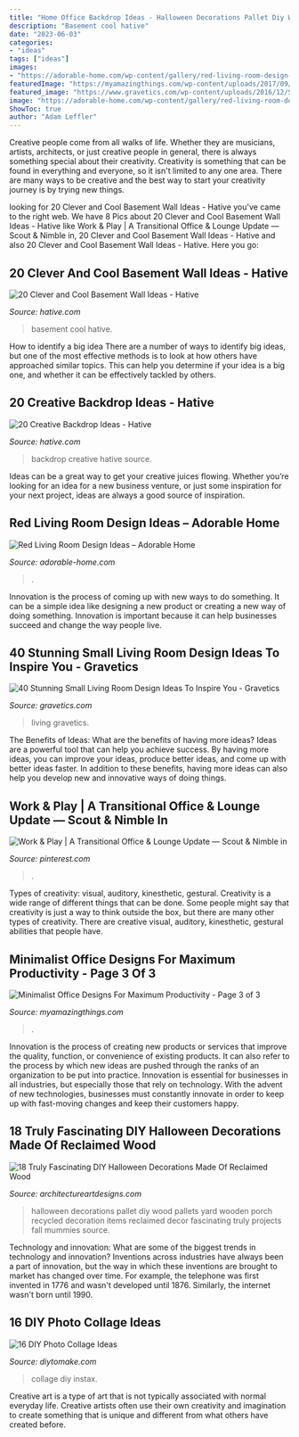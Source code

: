 ```yaml
---
title: "Home Office Backdrop Ideas - Halloween Decorations Pallet Diy Wood Pallets Yard Wooden Porch Recycled Decoration Items Reclaimed Decor Fascinating Truly Projects Fall Mummies Source"
description: "Basement cool hative"
date: "2023-06-03"
categories:
- "ideas"
tags: ["ideas"]
images:
- "https://adorable-home.com/wp-content/gallery/red-living-room-design-ideas/red-living-room-design-ideas-12.jpg"
featuredImage: "https://myamazingthings.com/wp-content/uploads/2017/09/minimalist-office-13.jpg"
featured_image: "https://www.gravetics.com/wp-content/uploads/2016/12/Southwestern-Living-Room.jpg"
image: "https://adorable-home.com/wp-content/gallery/red-living-room-design-ideas/red-living-room-design-ideas-12.jpg"
ShowToc: true
author: "Adam Leffler"
---
```



Creative people come from all walks of life. Whether they are musicians, artists, architects, or just creative people in general, there is always something special about their creativity. Creativity is something that can be found in everything and everyone, so it isn't limited to any one area. There are many ways to be creative and the best way to start your creativity journey is by trying new things.

	

		
looking for 20 Clever and Cool Basement Wall Ideas - Hative you've came to the right web. We have 8 Pics about 20 Clever and Cool Basement Wall Ideas - Hative like Work &amp; Play | A Transitional Office &amp; Lounge Update — Scout &amp; Nimble in, 20 Clever and Cool Basement Wall Ideas - Hative and also 20 Clever and Cool Basement Wall Ideas - Hative. Here you go:
		
    
## 20 Clever And Cool Basement Wall Ideas - Hative

<img loading=lazy src="https://hative.com/wp-content/uploads/2014/05/basement-wall-ideas/14-cool-basement-wall.jpg" onerror="this.onerror=null;this.src='https://tse2.mm.bing.net/th?id=OIP.Zu_IihuqAV17VjEmXT2JCgHaJ4&amp;pid=15.1';" alt="20 Clever and Cool Basement Wall Ideas - Hative">

_Source: hative.com_

>basement cool hative. 

	

How to identify a big idea
There are a number of ways to identify big ideas, but one of the most effective methods is to look at how others have approached similar topics. This can help you determine if your idea is a big one, and whether it can be effectively tackled by others.

    
## 20 Creative Backdrop Ideas - Hative

<img loading=lazy src="https://hative.com/wp-content/uploads/2014/12/backdrop-ideas/14-creative-backdrop-ideas.jpg" onerror="this.onerror=null;this.src='https://tse4.mm.bing.net/th?id=OIP.7E6LudLVhuKQSOiAkr18PgHaHi&amp;pid=15.1';" alt="20 Creative Backdrop Ideas - Hative">

_Source: hative.com_

>backdrop creative hative source. 

	

Ideas can be a great way to get your creative juices flowing. Whether you’re looking for an idea for a new business venture, or just some inspiration for your next project, ideas are always a good source of inspiration.

    
## Red Living Room Design Ideas – Adorable Home

<img loading=lazy src="https://adorable-home.com/wp-content/gallery/red-living-room-design-ideas/red-living-room-design-ideas-12.jpg" onerror="this.onerror=null;this.src='https://tse1.mm.bing.net/th?id=OIP.vuUFpUsg1a1YP0nbUBBe5wHaJ3&amp;pid=15.1';" alt="Red Living Room Design Ideas – Adorable Home">

_Source: adorable-home.com_

>. 

	

Innovation is the process of coming up with new ways to do something. It can be a simple idea like designing a new product or creating a new way of doing something. Innovation is important because it can help businesses succeed and change the way people live.

    
## 40 Stunning Small Living Room Design Ideas To Inspire You - Gravetics

<img loading=lazy src="https://www.gravetics.com/wp-content/uploads/2016/12/Southwestern-Living-Room.jpg" onerror="this.onerror=null;this.src='https://tse2.mm.bing.net/th?id=OIP.PUusrhfbbOGSR5ozORY1lgHaK4&amp;pid=15.1';" alt="40 Stunning Small Living Room Design Ideas To Inspire You - Gravetics">

_Source: gravetics.com_

>living gravetics. 

	

The Benefits of Ideas: What are the benefits of having more ideas?
Ideas are a powerful tool that can help you achieve success. By having more ideas, you can improve your ideas, produce better ideas, and come up with better ideas faster. In addition to these benefits, having more ideas can also help you develop new and innovative ways of doing things.

    
## Work &amp; Play | A Transitional Office &amp; Lounge Update — Scout &amp; Nimble In

<img loading=lazy src="https://i.pinimg.com/736x/79/aa/ec/79aaecb526408c3ce15200d427ec0b52.jpg" onerror="this.onerror=null;this.src='https://tse4.mm.bing.net/th?id=OIP.gwbkFKNPGSlLmAFI_vRIrAHaLH&amp;pid=15.1';" alt="Work &amp; Play | A Transitional Office &amp; Lounge Update — Scout &amp; Nimble in">

_Source: pinterest.com_

>. 

	

Types of creativity: visual, auditory, kinesthetic, gestural.
Creativity is a wide range of different things that can be done. Some people might say that creativity is just a way to think outside the box, but there are many other types of creativity. There are creative visual, auditory, kinesthetic, gestural abilities that people have.

    
## Minimalist Office Designs For Maximum Productivity - Page 3 Of 3

<img loading=lazy src="https://myamazingthings.com/wp-content/uploads/2017/09/minimalist-office-13.jpg" onerror="this.onerror=null;this.src='https://tse2.mm.bing.net/th?id=OIP.nym3xVEDe65pizdiQ0pTCwHaLH&amp;pid=15.1';" alt="Minimalist Office Designs For Maximum Productivity - Page 3 of 3">

_Source: myamazingthings.com_

>. 

	

Innovation is the process of creating new products or services that improve the quality, function, or convenience of existing products. It can also refer to the process by which new ideas are pushed through the ranks of an organization to be put into practice. Innovation is essential for businesses in all industries, but especially those that rely on technology. With the advent of new technologies, businesses must constantly innovate in order to keep up with fast-moving changes and keep their customers happy.

    
## 18 Truly Fascinating DIY Halloween Decorations Made Of Reclaimed Wood

<img loading=lazy src="http://www.architectureartdesigns.com/wp-content/uploads/2016/09/15-8.jpg" onerror="this.onerror=null;this.src='https://tse2.mm.bing.net/th?id=OIP.d7_F82pkTBkZOq5DCjnEMwHaJ4&amp;pid=15.1';" alt="18 Truly Fascinating DIY Halloween Decorations Made Of Reclaimed Wood">

_Source: architectureartdesigns.com_

>halloween decorations pallet diy wood pallets yard wooden porch recycled decoration items reclaimed decor fascinating truly projects fall mummies source. 

	

Technology and innovation: What are some of the biggest trends in technology and innovation?
Inventions across industries have always been a part of innovation, but the way in which these inventions are brought to market has changed over time. For example, the telephone was first invented in 1776 and wasn't developed until 1876. Similarly, the internet wasn't born until 1990.

    
## 16 DIY Photo Collage Ideas

<img loading=lazy src="https://www.diytomake.com/wp-content/uploads/2015/10/DIY-Photo-Collage-Instax-Wall.jpg" onerror="this.onerror=null;this.src='https://tse3.mm.bing.net/th?id=OIP.o9Lp4PELRJx9TBYauYXAlwHaLH&amp;pid=15.1';" alt="16 DIY Photo Collage Ideas">

_Source: diytomake.com_

>collage diy instax. 

	

Creative art is a type of art that is not typically associated with normal everyday life. Creative artists often use their own creativity and imagination to create something that is unique and different from what others have created before.

